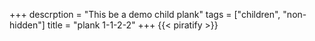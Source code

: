 +++
descrption = "This be a demo child plank"
tags = ["children", "non-hidden"]
title = "plank 1-1-2-2"
+++
{{< piratify >}}
